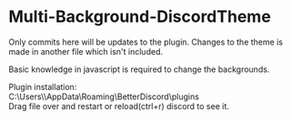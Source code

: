 # Multi-Background-DiscordTheme
Only commits here will be updates to the plugin. Changes to the theme is made in another file which isn't included.

Basic knowledge in javascript is required to change the backgrounds.

<p>
Plugin installation:<br>
C:\Users\<USERNAME>\AppData\Roaming\BetterDiscord\plugins<br>
Drag file over and restart or reload(ctrl+r) discord to see it.
</p>

